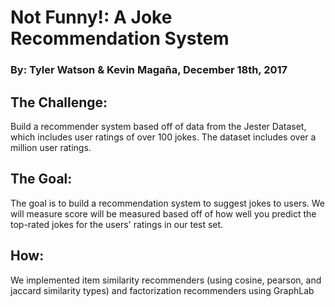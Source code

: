 # Not Funny!: A Joke Recommendation System
### By: Tyler Watson & Kevin Magaña, December 18th, 2017

## The Challenge: 

Build a recommender system based off of data from the Jester Dataset, which includes user ratings of over 100 jokes. The dataset includes over a million user ratings. 

## The Goal: 
The goal is to build a recommendation system to suggest jokes to users. We will measure score will be measured based off of how well you predict the top-rated jokes for the users' ratings in our test set.

## How: 
We implemented item similarity recommenders (using cosine, pearson, and jaccard similarity types) and factorization recommenders using GraphLab






